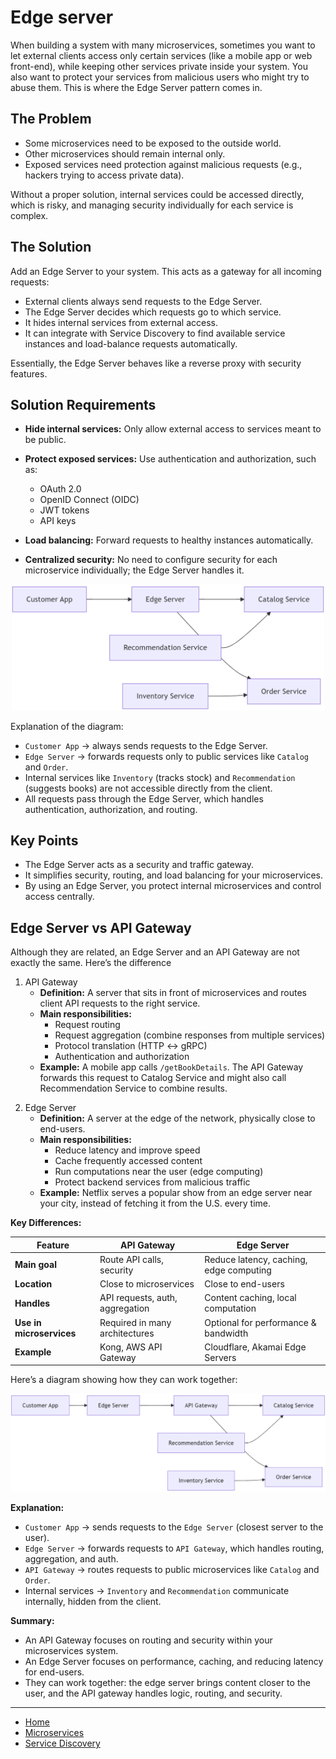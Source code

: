 # Edge server

When building a system with many microservices, sometimes you want to let external clients access only certain services 
(like a mobile app or web front-end), while keeping other services private inside your system. You also want to protect your 
services from malicious users who might try to abuse them. This is where the Edge Server pattern comes in.

## The Problem

- Some microservices need to be exposed to the outside world.
- Other microservices should remain internal only.
- Exposed services need protection against malicious requests (e.g., hackers trying to access private data).

Without a proper solution, internal services could be accessed directly, which is risky, and managing security individually for each service is complex.

## The Solution

Add an Edge Server to your system. This acts as a gateway for all incoming requests:

- External clients always send requests to the Edge Server.
- The Edge Server decides which requests go to which service.
- It hides internal services from external access.
- It can integrate with Service Discovery to find available service instances and load-balance requests automatically.

Essentially, the Edge Server behaves like a reverse proxy with security features.

## Solution Requirements

- **Hide internal services:** Only allow external access to services meant to be public.
- **Protect exposed services:** Use authentication and authorization, such as:
    - OAuth 2.0
    - OpenID Connect (OIDC)
    - JWT tokens
    - API keys

- **Load balancing:** Forward requests to healthy instances automatically.
- **Centralized security:** No need to configure security for each microservice individually; the Edge Server handles it.


<p align="center">
    <img src="./assets/img2.png" alt="img2" width="500"/>
</p>

Explanation of the diagram:

- `Customer App` → always sends requests to the Edge Server.
- `Edge Server` → forwards requests only to public services like `Catalog` and `Order`.
- Internal services like `Inventory` (tracks stock) and `Recommendation` (suggests books) are not accessible directly from the client.
- All requests pass through the Edge Server, which handles authentication, authorization, and routing.

## Key Points

- The Edge Server acts as a security and traffic gateway.
- It simplifies security, routing, and load balancing for your microservices.
- By using an Edge Server, you protect internal microservices and control access centrally.

## Edge Server vs API Gateway

Although they are related, an Edge Server and an API Gateway are not exactly the same. Here’s the difference

1) API Gateway
    - **Definition:** A server that sits in front of microservices and routes client API requests to the right service.
    - **Main responsibilities:**
        - Request routing
        - Request aggregation (combine responses from multiple services)
        - Protocol translation (HTTP ↔ gRPC)
        - Authentication and authorization
    - **Example:** A mobile app calls `/getBookDetails`. The API Gateway forwards this request to Catalog Service and might also call Recommendation Service to combine results.
2. Edge Server
    - **Definition:** A server at the edge of the network, physically close to end-users.
    - **Main responsibilities:**
        - Reduce latency and improve speed
        - Cache frequently accessed content
        - Run computations near the user (edge computing)
        - Protect backend services from malicious traffic
    - **Example:** Netflix serves a popular show from an edge server near your city, instead of fetching it from the U.S. every time.

**Key Differences:**

| Feature                  | API Gateway                     | Edge Server                             |
| ------------------------ | ------------------------------- | --------------------------------------- |
| **Main goal**            | Route API calls, security       | Reduce latency, caching, edge computing |
| **Location**             | Close to microservices          | Close to end-users                      |
| **Handles**              | API requests, auth, aggregation | Content caching, local computation      |
| **Use in microservices** | Required in many architectures  | Optional for performance & bandwidth    |
| **Example**              | Kong, AWS API Gateway           | Cloudflare, Akamai Edge Servers         |


Here’s a diagram showing how they can work together:

<p align="center">
    <img src="./assets/img3.png" alt="img3" width="600"/>
</p>


**Explanation:**

- `Customer App` → sends requests to the `Edge Server` (closest server to the user).
- `Edge Server` → forwards requests to `API Gateway`, which handles routing, aggregation, and auth.
- `API Gateway` → routes requests to public microservices like `Catalog` and `Order`.
- Internal services → `Inventory` and `Recommendation` communicate internally, hidden from the client.

**Summary:**

- An API Gateway focuses on routing and security within your microservices system.
- An Edge Server focuses on performance, caching, and reducing latency for end-users.
- They can work together: the edge server brings content closer to the user, and the API gateway handles logic, routing, and security.

---

- [Home](./../../README.md)
- [Microservices](./../tutorials.md)
- [Service Discovery](./1_Service_Discovery.md)